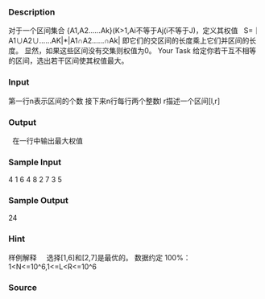
### Description
对于一个区间集合
{A1,A2……Ak}(K>1,Ai不等于Aj(i不等于J)，定义其权值
 
S=｜A1∪A2∪……AK|*|A1∩A2……∩Ak|
即它们的交区间的长度乘上它们并区间的长度。
显然，如果这些区间没有交集则权值为0。
Your Task
给定你若干互不相等的区间，选出若干区间使其权值最大。
### Input
第一行n表示区间的个数
接下来n行每行两个整数l r描述一个区间[l,r] 
### Output
 
在一行中输出最大权值
### Sample Input
4
1 6
4 8
2 7
3 5

### Sample Output
24
### Hint

样例解释
    选择[1,6]和[2,7]是最优的。
数据约定 
100%：1<N<=10^6,1<=L<R<=10^6
### Source
